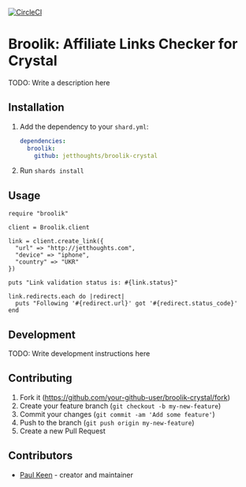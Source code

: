 [![CircleCI](https://circleci.com/gh/jetthoughts/broolik-crystal/tree/master.svg?style=svg)](https://circleci.com/gh/jetthoughts/broolik-crystal/tree/master)

# Broolik: Affiliate Links Checker for Crystal

TODO: Write a description here

## Installation

1. Add the dependency to your `shard.yml`:

   ```yaml
   dependencies:
     broolik:
       github: jetthoughts/broolik-crystal
   ```

2. Run `shards install`

## Usage

```crystal
require "broolik"

client = Broolik.client

link = client.create_link({
  "url" => "http://jetthoughts.com",
  "device" => "iphone",
  "country" => "UKR"
})

puts "Link validation status is: #{link.status}"

link.redirects.each do |redirect|
  puts "Following '#{redirect.url}' got '#{redirect.status_code}'
end
```

## Development

TODO: Write development instructions here

## Contributing

1. Fork it (<https://github.com/your-github-user/broolik-crystal/fork>)
2. Create your feature branch (`git checkout -b my-new-feature`)
3. Commit your changes (`git commit -am 'Add some feature'`)
4. Push to the branch (`git push origin my-new-feature`)
5. Create a new Pull Request

## Contributors

- [Paul Keen](https://github.com/pftg) - creator and maintainer
